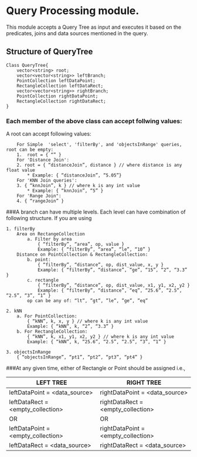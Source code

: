 # Query Processing module.

This module accepts a Query Tree as input and executes it based on the predicates, joins and data sources mentioned in the query.

## Structure of QueryTree

```
Class QueryTree{
	vector<string> root;
	vector<vector<string>> leftBranch;
	PointCollection leftDataPoint;
	RectangleCollection leftDataRect;
	vector<vector<string>> rightBranch;
	PointCollection rightDataPoint;
	RectangleCollection rightDataRect;
}
```

### Each member of the above class can accept follwing values:

A root can accept following values:
```
	For Simple  'select', 'filterBy', and 'objectsInRange' queries, root can be empty: 
	1.	root = { “” }
	For 'Distance Join':
	2. root = { “distanceJoin”, distance } // where distance is any float value
		* Example: { “distanceJoin”, “5.05”}
	For 'KNN Join queries':
	3. { “knnJoin”, k } // where k is any int value
		* Example: { “knnJoin”, “5” }
	For 'Range Join":
	4. { “rangeJoin” }
```

###A branch can have multiple levels. Each level can have combination of following structure. If you are using 
```
1. filterBy
	Area on RectangeCollection
		a. Filter by area
			{ “filterBy”, “area”, op, value }
			Example: { “filterBy”, “area”, “le”, “10” }
	Distance on PointCollection & RectangleCollection:
		b. point:
			{ “filterBy”, “distance”, op, dist_value, x, y }
			Example: { “filterBy”, “distance”, “ge”, “15”, “2”, “3.3” }
		c. rectangle
			{ “filterBy”, “distance”, op, dist_value, x1, y1, x2, y2 }
			Example: { “filterBy”, “distance”, “eq”, “25.6”, “2.5”, “2.5”, “3”, “1” }
		op can be any of: “lt”, ”gt”, ”le”, ”ge”, ”eq”

2. kNN
	a. For PointCollection:
		{ “kNN”, k, x, y } // where k is any int value
		Example: { “kNN”, k, “2”, “3.3” }
	b. For RectangleCollection:
		{ “kNN”, k, x1, y1, x2, y2 } // where k is any int value
		Example: { “kNN”, k, “25.6”, “2.5”, “2.5”, “3”, “1” }

3. objectsInRange
	{ “objectsInRange”, “pt1”, “pt2”, “pt3”, “pt4” }
```

###At any given time, either of Rectangle or Point should be assigned i.e.,

LEFT TREE | RIGHT TREE
---------- | -----------
leftDataPoint = <data_source> | rightDataPoint = <data_source>
leftDataRect = <empty_collection> | rightDataRect = <empty_collection>
OR | OR
leftDataPoint = <empty_collection> | rightDataPoint = <empty_collection>
leftDataRect = <data_source> | rightDataRect = <data_source>














